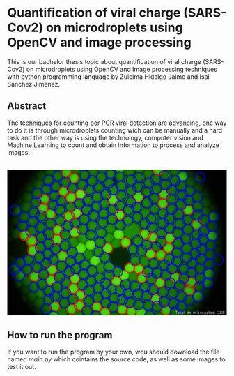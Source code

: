 <h1>Quantification of viral charge (SARS-Cov2) on microdroplets using OpenCV and image processing</h1>
This is our bachelor thesis topic about quantification of viral charge (SARS-Cov2) on microdroplets using OpenCV and Image processing techniques with python programming language by Zuleima Hidalgo Jaime and Isai Sanchez Jimenez.
<h2>Abstract</h2>
<p>The techniques for counting por PCR viral detection are advancing,
one way to do it is through microdroplets counting wich can be manually and 
a hard task and the other way is using the technology, computer vision and Machine Learning
to count and obtain information to process and analyze images.</p>
<br>
<img src="img/MG_CVM_KMEAN.png">
<h2>How to run the program</h2>
<p>If you want to run the program by your own, wou should download the file named <em>main.py</em> which cointains the source code, as well as some images to test it out.</p>
